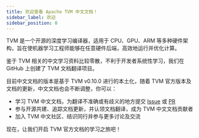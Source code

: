 ```yaml
---
title: 欢迎查看 Apache TVM 中文文档！
sidebar_label: 欢迎
sidebar_position: 0
---
```


TVM 是一个开源的深度学习编译器，适用于 CPU、GPU、ARM 等多种硬件架构，旨在使机器学习工程师能够在任意硬件后端，高效地运行并优化计算。

鉴于 TVM 相关的中文学习资料比较零散，不利于开发者系统性学习，我们在 GitHub 上创建了 TVM 文档翻译项目。

目前中文文档的版本是基于 TVM v0.10.0 进行的本土化，随着 TVM 官方版本及文档的更新，中文文档也会不断调整，你可以：

* 学习 TVM 中文文档，为翻译不准确或有歧义的地方提交 [Issue](https://github.com/hyperai/tvm-cn/issues) 或 [PR](https://github.com/hyperai/tvm-cn/pulls)
* 参与开源共建、追踪文档更新，并认领文档翻译，成为 TVM 中文文档贡献者
* 加入 TVM 中文社区、结识同行并参与更多讨论及交流

现在，让我们开启 TVM 官方文档的学习之旅吧！
